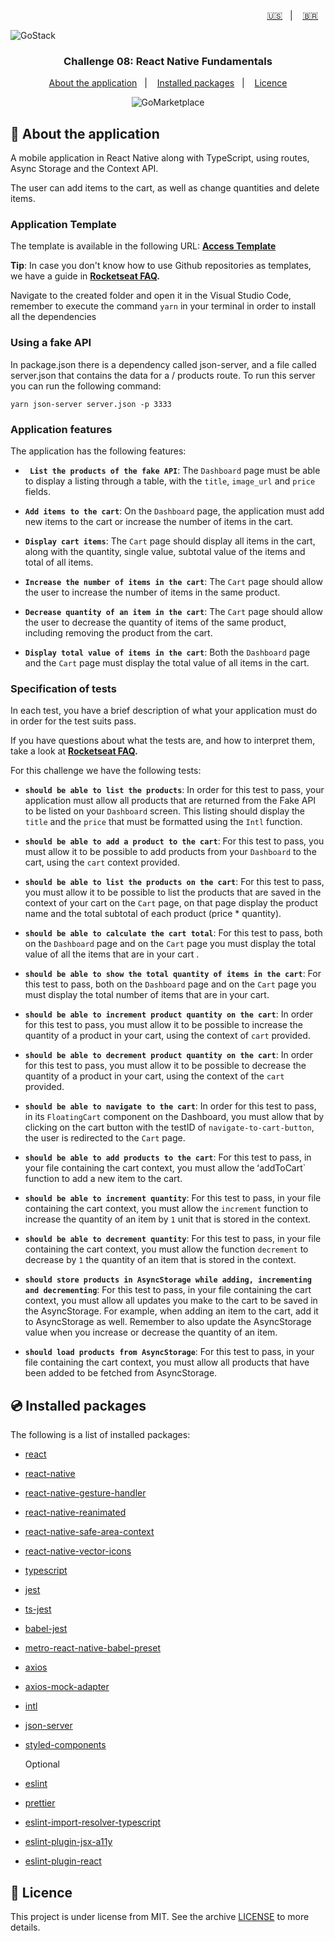 <p align="right">
  <a href="README.en.md">🇺🇸</a>&nbsp;&nbsp;&nbsp;|&nbsp;&nbsp;&nbsp;
  <a href="README.md">🇧🇷</a>&nbsp;&nbsp;&nbsp;
</p>

<img alt="GoStack" src=./src/assets/header-bootcamp.png />

<h3 align="center">
  Challenge 08: React Native Fundamentals
</h3>

<p align="center">
  <a href="#rocket-about-the-application">About the application</a>&nbsp;&nbsp;&nbsp;|&nbsp;&nbsp;&nbsp;
  <a href="#cd-installed-packages">Installed packages</a>&nbsp;&nbsp;&nbsp;|&nbsp;&nbsp;&nbsp;
  <a href="#memo-licence">Licence</a>
</p>

<p align="center">
  <img alt="GoMarketplace" src=./src/assets/gomarketplace.gif />
</p>

## :rocket: About the application

A mobile application in React Native along with TypeScript, using routes, Async Storage and the Context API.

The user can add items to the cart, as well as change quantities and delete items.

### Application Template

The template is available in the following URL: **[Access Template](https://github.com/Rocketseat/gostack-template-fundamentos-react-native)**

**Tip**: In case you don't know how to use Github repositories as templates, we have a guide in **[Rocketseat FAQ](https://github.com/Rocketseat/bootcamp-gostack-desafios/tree/master/faq-desafios).**

Navigate to the created folder and open it in the Visual Studio Code, remember to execute the command `yarn` in your terminal in order to install all the dependencies

### Using a fake API

In package.json there is a dependency called json-server, and a file called server.json that contains the data for a / products route. To run this server you can run the following command:

```
yarn json-server server.json -p 3333
```

### Application features

The application has the following features:

- **` List the products of the fake API`**: The `Dashboard` page must be able to display a listing through a table, with the `title`, `image_url` and `price` fields.

- **`Add items to the cart`**: On the `Dashboard` page, the application must add new items to the cart or increase the number of items in the cart.

- **`Display cart items`**: The `Cart` page should display all items in the cart, along with the quantity, single value, subtotal value of the items and total of all items.

- **`Increase the number of items in the cart`**: The `Cart` page should allow the user to increase the number of items in the same product.

- **`Decrease quantity of an item in the cart`**: The `Cart` page should allow the user to decrease the quantity of items of the same product, including removing the product from the cart.

- **`Display total value of items in the cart`**: Both the `Dashboard` page and the `Cart` page must display the total value of all items in the cart.

### Specification of tests

In each test, you have a brief description of what your application must do in order for the test suits pass.

If you have questions about what the tests are, and how to interpret them, take a look at **[Rocketseat FAQ](https://github.com/Rocketseat/bootcamp-gostack-desafios/tree/master/faq-challenges).**

For this challenge we have the following tests:

- **`should be able to list the products`**: In order for this test to pass, your application must allow all products that are returned from the Fake API to be listed on your `Dashboard` screen. This listing should display the `title` and the `price` that must be formatted using the `Intl` function.

- **`should be able to add a product to the cart`**: For this test to pass, you must allow it to be possible to add products from your `Dashboard` to the cart, using the `cart` context provided.

- **`should be able to list the products on the cart`**: For this test to pass, you must allow it to be possible to list the products that are saved in the context of your cart on the `Cart` page, on that page display the product name and the total subtotal of each product (price \* quantity).

- **`should be able to calculate the cart total`**: For this test to pass, both on the `Dashboard` page and on the `Cart` page you must display the total value of all the items that are in your cart .

- **`should be able to show the total quantity of items in the cart`**: For this test to pass, both on the `Dashboard` page and on the `Cart` page you must display the total number of items that are in your cart.

- **`should be able to increment product quantity on the cart`**: In order for this test to pass, you must allow it to be possible to increase the quantity of a product in your cart, using the context of `cart` provided.

- **`should be able to decrement product quantity on the cart`**: In order for this test to pass, you must allow it to be possible to decrease the quantity of a product in your cart, using the context of the `cart` provided.

- **`should be able to navigate to the cart`**: In order for this test to pass, in its `FloatingCart` component on the Dashboard, you must allow that by clicking on the cart button with the testID of `navigate-to-cart-button`, the user is redirected to the `Cart` page.

- **`should be able to add products to the cart`**: For this test to pass, in your file containing the cart context, you must allow the ʻaddToCart` function to add a new item to the cart.

- **`should be able to increment quantity`**: For this test to pass, in your file containing the cart context, you must allow the `increment` function to increase the quantity of an item by `1` unit that is stored in the context.

- **`should be able to decrement quantity`**: For this test to pass, in your file containing the cart context, you must allow the function `decrement` to decrease by `1` the quantity of an item that is stored in the context.

- **`should store products in AsyncStorage while adding, incrementing and decrementing`**: For this test to pass, in your file containing the cart context, you must allow all updates you make to the cart to be saved in the AsyncStorage. For example, when adding an item to the cart, add it to AsyncStorage as well. Remember to also update the AsyncStorage value when you increase or decrease the quantity of an item.

- **`should load products from AsyncStorage`**: For this test to pass, in your file containing the cart context, you must allow all products that have been added to be fetched from AsyncStorage.

## :cd: Installed packages

The following is a list of installed packages:

- [react](https://reactjs.org/)
- [react-native](https://github.com/facebook/react-native#readme)
- [react-native-gesture-handler](https://github.com/software-mansion/react-native-gesture-handler#readme)
- [react-native-reanimated](https://github.com/software-mansion/react-native-reanimated#readme)
- [react-native-safe-area-context](https://github.com/th3rdwave/react-native-safe-area-context#readme)
- [react-native-vector-icons](https://github.com/oblador/react-native-vector-icons)
- [typescript](https://www.typescriptlang.org/)
- [jest](https://jestjs.io/)
- [ts-jest](https://kulshekhar.github.io/ts-jest)
- [babel-jest](https://github.com/facebook/jest#readme)
- [metro-react-native-babel-preset](https://github.com/facebook/metro#readme)
- [axios](https://github.com/axios/axios)
- [axios-mock-adapter](https://github.com/ctimmerm/axios-mock-adapter#readme)
- [intl](https://github.com/andyearnshaw/Intl.js#readme)
- [json-server](https://github.com/typicode/json-server)
- [styled-components](https://styled-components.com/)

	Optional
- [eslint](https://eslint.org/)
- [prettier](https://prettier.io/)
- [eslint-import-resolver-typescript](https://github.com/alexgorbatchev/eslint-import-resolver-typescript#readme)
- [eslint-plugin-jsx-a11y](https://github.com/evcohen/eslint-plugin-jsx-a11y#readme)
- [eslint-plugin-react](https://github.com/yannickcr/eslint-plugin-react)

## :memo: Licence

This project is under license from MIT. See the archive [LICENSE](LICENSE) to more details.
